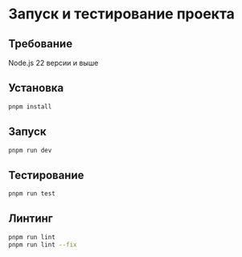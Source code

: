 # Запуск и тестирование проекта

## Требование

Node.js 22 версии и выше

## Установка

```bash
pnpm install
```

## Запуск

```bash
pnpm run dev
```

## Тестирование

```bash
pnpm run test
```

## Линтинг

```bash
pnpm run lint
pnpm run lint --fix
```
